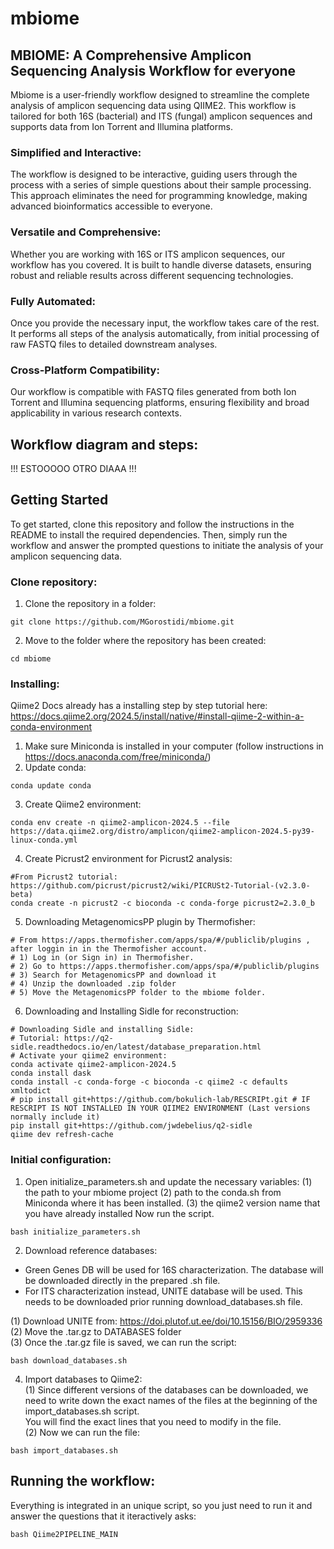 # mbiome

## MBIOME: A Comprehensive Amplicon Sequencing Analysis Workflow for everyone

Mbiome is a user-friendly workflow designed to streamline the complete analysis of amplicon sequencing data using QIIME2. This workflow is tailored for both 16S (bacterial) and ITS (fungal) amplicon sequences and supports data from Ion Torrent and Illumina platforms.

### Simplified and Interactive:
The workflow is designed to be interactive, guiding users through the process with a series of simple questions about their sample processing. This approach eliminates the need for programming knowledge, making advanced bioinformatics accessible to everyone.

### Versatile and Comprehensive: 
Whether you are working with 16S or ITS amplicon sequences, our workflow has you covered. It is built to handle diverse datasets, ensuring robust and reliable results across different sequencing technologies.

### Fully Automated:
Once you provide the necessary input, the workflow takes care of the rest. It performs all steps of the analysis automatically, from initial processing of raw FASTQ files to detailed downstream analyses.

### Cross-Platform Compatibility:
Our workflow is compatible with FASTQ files generated from both Ion Torrent and Illumina sequencing platforms, ensuring flexibility and broad applicability in various research contexts.

## Workflow diagram and steps: 

!!! ESTOOOOO OTRO DIAAA !!!

## Getting Started

To get started, clone this repository and follow the instructions in the README to install the required dependencies. Then, simply run the workflow and answer the prompted questions to initiate the analysis of your amplicon sequencing data.

### Clone repository: 
1. Clone the repository in a folder: 
```shell
git clone https://github.com/MGorostidi/mbiome.git
```
2. Move to the folder where the repository has been created: 
```
cd mbiome
```

### Installing: 

Qiime2 Docs already has a installing step by step tutorial here: https://docs.qiime2.org/2024.5/install/native/#install-qiime-2-within-a-conda-environment 

1. Make sure Miniconda is installed in your computer (follow instructions in https://docs.anaconda.com/free/miniconda/)
2. Update conda:
```shell
conda update conda
```
<!-- 3. Install wget:
```shell
conda install wget
``` -->
3. Create Qiime2 environment: 

```shell
conda env create -n qiime2-amplicon-2024.5 --file https://data.qiime2.org/distro/amplicon/qiime2-amplicon-2024.5-py39-linux-conda.yml
```
<!-- ```shell
wget https://data.qiime2.org/distro/amplicon/qiime2-amplicon-2024.2-py38-linux-conda.yml
conda env create -n qiime2-amplicon-2024.2 --file qiime2-amplicon-2024.2-py38-linux-conda.yml
rm qiime2-amplicon-2024.2-py38-linux-conda.yml
``` -->
4. Create Picrust2 environment for Picrust2 analysis: 
```shell
#From Picrust2 tutorial: https://github.com/picrust/picrust2/wiki/PICRUSt2-Tutorial-(v2.3.0-beta)
conda create -n picrust2 -c bioconda -c conda-forge picrust2=2.3.0_b
```
5. Downloading MetagenomicsPP plugin by Thermofisher: 
```shell
# From https://apps.thermofisher.com/apps/spa/#/publiclib/plugins , after loggin in in the Thermofisher account.
# 1) Log in (or Sign in) in Thermofisher.
# 2) Go to https://apps.thermofisher.com/apps/spa/#/publiclib/plugins 
# 3) Search for MetagenomicsPP and download it
# 4) Unzip the downloaded .zip folder
# 5) Move the MetagenomicsPP folder to the mbiome folder. 
```

6. Downloading and Installing Sidle for reconstruction: 
```shell
# Downloading Sidle and installing Sidle: 
# Tutorial: https://q2-sidle.readthedocs.io/en/latest/database_preparation.html
# Activate your qiime2 environment: 
conda activate qiime2-amplicon-2024.5
conda install dask
conda install -c conda-forge -c bioconda -c qiime2 -c defaults xmltodict
# pip install git+https://github.com/bokulich-lab/RESCRIPt.git # IF RESCRIPT IS NOT INSTALLED IN YOUR QIIME2 ENVIRONMENT (Last versions normally include it)
pip install git+https://github.com/jwdebelius/q2-sidle
qiime dev refresh-cache
```

### Initial configuration: 
1. Open initialize_parameters.sh and update the necessary variables: 
(1) the path to your mbiome project
(2) path to the conda.sh from Miniconda where it has been installed.
(3) the qiime2 version name that you have already installed
Now run the script. 
```shell
bash initialize_parameters.sh
```

2. Download reference databases: 
- Green Genes DB will be used for 16S characterization. The database will be downloaded directly in the prepared .sh file. 
- For ITS characterization instead, UNITE database will be used. This needs to be downloaded prior running download_databases.sh file. 

(1) Download UNITE from: https://doi.plutof.ut.ee/doi/10.15156/BIO/2959336<br>
(2) Move the .tar.gz to DATABASES folder<br>
(3) Once the .tar.gz file is saved, we can run the script: 

```shell
bash download_databases.sh
```
4. Import databases to Qiime2:<br>
(1) Since different versions of the databases can be downloaded, we need to write down the exact names of the files at the beginning of the import_databases.sh script.<br>
You will find the exact lines that you need to modify in the file.<br>
(2) Now we can run the file: 
```shell
bash import_databases.sh
```

## Running the workflow: 
Everything is integrated in an unique script, so you just need to run it and answer the questions that it iteractively asks:
```shell
bash Qiime2PIPELINE_MAIN
```